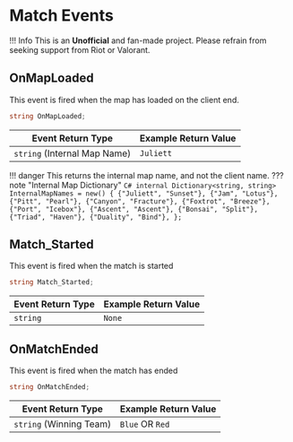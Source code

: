 # Match Events

!!! Info 
    This is an **Unofficial** and fan-made project. Please refrain from seeking support from Riot or Valorant.

## OnMapLoaded
This event is fired when the map has loaded on the client end.

```C#
string OnMapLoaded;
```

| **Event Return Type** | **Example Return Value** |
|------------------------|--------------------------|
| `string` (Internal Map Name)              | `Juliett`                |
!!! danger
    This returns the internal map name, and not the client name.
??? note "Internal Map Dictionary"
    ```C#
    internal Dictionary<string, string> InternalMapNames = new()
    {
        {"Juliett", "Sunset"},
        {"Jam", "Lotus"},
        {"Pitt", "Pearl"},
        {"Canyon", "Fracture"},
        {"Foxtrot", "Breeze"},
        {"Port", "Icebox"},
        {"Ascent", "Ascent"},
        {"Bonsai", "Split"},
        {"Triad", "Haven"},
        {"Duality", "Bind"},
    };
    ```

## Match_Started
This event is fired when the match is started
```C#
string Match_Started;
```

| **Event Return Type** | **Example Return Value** |
|------------------------|--------------------------|
| `string`               | `None`                   |

## OnMatchEnded
This event is fired when the match has ended

```C#
string OnMatchEnded;
```

| **Event Return Type** | **Example Return Value** |
|------------------------|--------------------------|
| `string` (Winning Team)              | `Blue` OR `Red` |